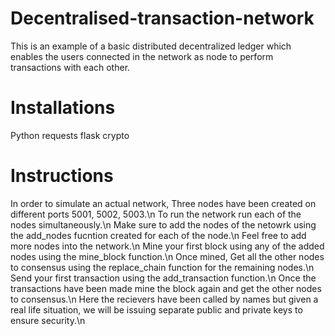 # Decentralised-transaction-network
This is an example of a basic distributed decentralized ledger which enables the users connected in the network as node to perform transactions with each other.

# Installations 
Python 
requests 
flask 
crypto

# Instructions
In order to simulate an actual network, Three nodes have been created on different ports 5001, 5002, 5003.\n
To run the network run each of the nodes simultaneously.\n
Make sure to add the nodes of the netowrk using the add_nodes fucntion created for each of the node.\n
Feel free to add more nodes into the network.\n
Mine your first block using any of the added nodes using the mine_block function.\n
Once mined, Get all the other nodes to consensus using the replace_chain function for the remaining nodes.\n 
Send your first transaction using the add_transaction function.\n
Once the transactions have been made mine the block again and get the other nodes to consensus.\n
Here the recievers have been called by names but given a real life situation, we will be issuing separate public and private keys to ensure security.\n
